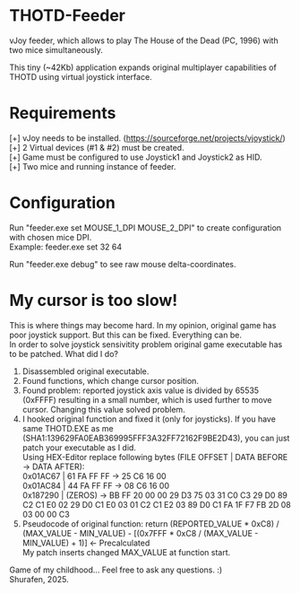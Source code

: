 # THOTD-Feeder
vJoy feeder, which allows to play The House of the Dead (PC, 1996) with two mice simultaneously.

This tiny (~42Kb) application expands original multiplayer capabilities of THOTD using virtual joystick interface.

# Requirements
[+] vJoy needs to be installed. (https://sourceforge.net/projects/vjoystick/)  
[+] 2 Virtual devices (#1 & #2) must be created.  
[+] Game must be configured to use Joystick1 and Joystick2 as HID.  
[+] Two mice and running instance of feeder.  

# Configuration
Run "feeder.exe set MOUSE_1_DPI MOUSE_2_DPI" to create configuration with chosen mice DPI.  
Example: feeder.exe set 32 64  

Run "feeder.exe debug" to see raw mouse delta-coordinates.

# My cursor is too slow!
This is where things may become hard. In my opinion, original game has poor joystick support. But this can be fixed. Everything can be.  
In order to solve joystick sensivitity problem original game executable has to be patched. What did I do?  
1) Disassembled original executable.
2) Found functions, which change cursor position.
3) Found problem: reported joystick axis value is divided by 65535 (0xFFFF) resulting in a small number, which is used further to move cursor. Changing this value solved problem.
4) I hooked original function and fixed it (only for joysticks). If you have same THOTD.EXE as me (SHA1:139629FA0EAB369995FFF3A32FF72162F9BE2D43), you can just patch your executable as I did.  
Using HEX-Editor replace following bytes (FILE OFFSET | DATA BEFORE -> DATA AFTER):  
0x01AC67 | 61 FA FF FF -> 25 C6 16 00  
0x01AC84 | 44 FA FF FF -> 08 C6 16 00  
0x187290 | (ZEROS)     -> BB FF 20 00 00 29 D3 75 03 31 C0 C3 29 D0 89 C2 C1 E0 02 29 D0 C1 E0 03 01 C2 C1 E2 03 89 D0 C1 FA 1F F7 FB 2D 08 03 00 00 C3  
6) Pseudocode of original function: return (REPORTED_VALUE * 0xC8) / (MAX_VALUE - MIN_VALUE) - [(0x7FFF * 0xC8 / (MAX_VALUE - MIN_VALUE) + 1)] <- Precalculated  
My patch inserts changed MAX_VALUE at function start.  

Game of my childhood... Feel free to ask any questions. :)  
Shurafen, 2025.
